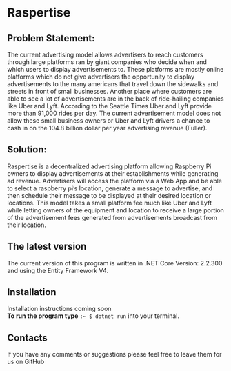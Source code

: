
# Raspertise


## Problem Statement:
The current advertising model allows advertisers to reach customers through large platforms ran by giant companies who decide when and which users to display advertisements to. These platforms are mostly online platforms which do not give advertisers the opportunity to display advertisements to the many americans that travel down the sidewalks and streets in front of small businesses. Another place where customers are able to see a lot of advertisements are in the back of ride-hailing companies like Uber and Lyft. According to the Seattle Times Uber and Lyft provide more than 91,000 rides per day. The current advertisement model does not allow these small business owners or Uber and Lyft drivers a chance to cash in on the 104.8 billion dollar per year advertising revenue (Fuller).


## Solution:
Raspertise is a decentralized advertising platform allowing Raspberry Pi owners to display advertisements at their establishments while generating ad revenue. Advertisers will access the platform via a Web App and be able to select a raspberry pi’s location, generate a message to advertise, and then schedule their message to be displayed at their desired location or locations. This model takes a small platform fee much like Uber and Lyft while letting owners of the equipment and location to receive a large portion of the advertisement fees generated from advertisements broadcast from their location.


## The latest version
The current version of this program is written in .NET Core Version: 2.2.300
and using the Entity Framework V4.

## Installation
Installation instructions coming soon<br>
**To run the program type**
  `:~ $ dotnet run` into your terminal.


## Contacts
If you have any comments or suggestions please feel free to leave them for us on
GitHub